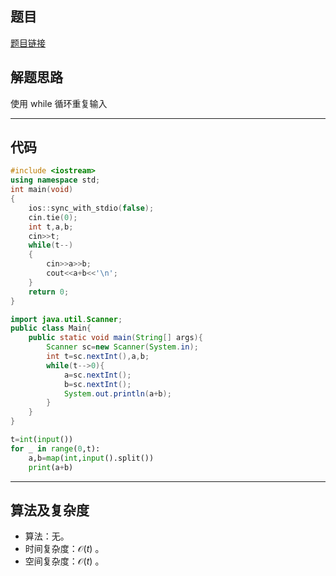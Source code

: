 ## 题目
[题目链接](https://www.nowcoder.com/practice/cc937d32225340469bfb60a0797bad77?tpId=372&tqId=10979356&sourceUrl=/exam/oj&channenl=wgithub&fromPut=wgithub)

## 解题思路
使用 while 循环重复输入

---

## 代码

``` cpp []
#include <iostream>
using namespace std;
int main(void)
{
	ios::sync_with_stdio(false);
	cin.tie(0);
	int t,a,b;
	cin>>t;
	while(t--)
	{
		cin>>a>>b;
		cout<<a+b<<'\n';
	}
	return 0;
}
```
``` java []
import java.util.Scanner;
public class Main{
    public static void main(String[] args){
        Scanner sc=new Scanner(System.in);
        int t=sc.nextInt(),a,b;
        while(t-->0){
            a=sc.nextInt();
            b=sc.nextInt();
            System.out.println(a+b);
        }
    }
}
```
``` python []
t=int(input())
for _ in range(0,t):
    a,b=map(int,input().split())
    print(a+b)
```

---

## 算法及复杂度
- 算法：无。  
- 时间复杂度：$\mathcal{O}(t)$ 。  
- 空间复杂度：$\mathcal{O}(t)$ 。